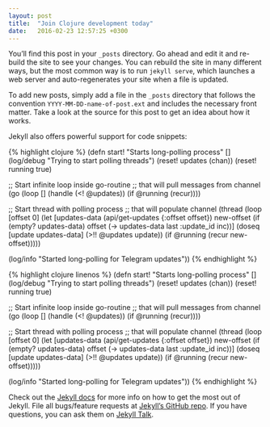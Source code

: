 ```yaml
---
layout: post
title:  "Join Clojure development today"
date:   2016-02-23 12:57:25 +0300
---
```


You’ll find this post in your `_posts` directory. Go ahead and edit it and re-build the site to see your changes. You can rebuild the site in many different ways, but the most common way is to run `jekyll serve`, which launches a web server and auto-regenerates your site when a file is updated.

To add new posts, simply add a file in the `_posts` directory that follows the convention `YYYY-MM-DD-name-of-post.ext` and includes the necessary front matter. Take a look at the source for this post to get an idea about how it works.

Jekyll also offers powerful support for code snippets:

{% highlight clojure %}
(defn start!
  "Starts long-polling process"
  []
  (log/debug "Trying to start polling threads")
  (reset! updates (chan))
  (reset! running true)

  ;; Start infinite loop inside go-routine
  ;; that will pull messages from channel
  (go (loop []
        (handle (<! @updates))
        (if @running (recur))))

  ;; Start thread with polling process
  ;; that will populate channel
  (thread (loop [offset 0]
            (let [updates-data (api/get-updates {:offset offset})
                  new-offset (if (empty? updates-data)
                               offset
                               (-> updates-data last :update_id inc))]
              (doseq [update updates-data] (>!! @updates update))
              (if @running (recur new-offset)))))

  (log/info "Started long-polling for Telegram updates"))
{% endhighlight %}


{% highlight clojure linenos %}
(defn start!
  "Starts long-polling process"
  []
  (log/debug "Trying to start polling threads")
  (reset! updates (chan))
  (reset! running true)

  ;; Start infinite loop inside go-routine
  ;; that will pull messages from channel
  (go (loop []
        (handle (<! @updates))
        (if @running (recur))))

  ;; Start thread with polling process
  ;; that will populate channel
  (thread (loop [offset 0]
            (let [updates-data (api/get-updates {:offset offset})
                  new-offset (if (empty? updates-data)
                               offset
                               (-> updates-data last :update_id inc))]
              (doseq [update updates-data] (>!! @updates update))
              (if @running (recur new-offset)))))

  (log/info "Started long-polling for Telegram updates"))
{% endhighlight %}

Check out the [Jekyll docs][jekyll-docs] for more info on how to get the most out of Jekyll. File all bugs/feature requests at [Jekyll’s GitHub repo][jekyll-gh]. If you have questions, you can ask them on [Jekyll Talk][jekyll-talk].

[jekyll-docs]: http://jekyllrb.com/docs/home  
[jekyll-gh]:   https://github.com/jekyll/jekyll  
[jekyll-talk]: https://talk.jekyllrb.com/
